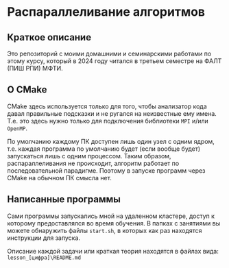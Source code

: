 # Распараллеливание алгоритмов

## Краткое описание

Это репозиторий с моими домашними и семинарскими работами по этому курсу, который в 2024 году читался в третьем семестре на ФАЛТ (ПИШ РПИ) МФТИ.

## О CMake

CMake здесь используется только для того, чтобы анализатор кода давал правильные подсказки и не ругался на неизвестные ему имена. Т.е. это здесь нужно только для подключения библиотеки `MPI` и/или `OpenMP`. 

По умолчанию каждому ПК доступен лишь один узел с одним ядром, т.е. каждая программа по умолчанию будет (если вообще будет) запускаться лишь с одним процессом. Таким образом, распараллеливания не происходит, алгоритм работает по последовательной парадигме. Поэтому в запуске программ через CMake на обычном ПК смысла нет.

## Написанные программы

Сами программы запускались мной на удаленном кластере, доступ к которому предоставлялся во время обучения. В папках с занятиями вы можете обнаружить файлы `start.sh`, в которых как раз находятся инструкции для запуска.

Описание каждой задачи или краткая теория находятся в файлах вида: `lesson_[цифра]\README.md`